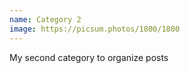 ```yaml
---
name: Category 2
image: https://picsum.photos/1800/1800
---
```

My second category to organize posts
